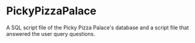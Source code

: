 # PickyPizzaPalace
A SQL script file of the Picky Pizza Palace's database and a script file that answered the user query questions.
